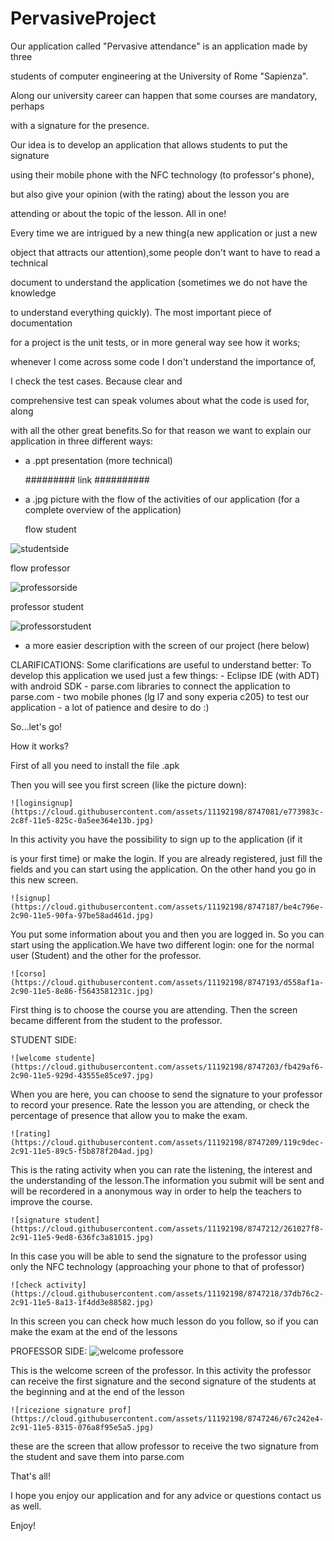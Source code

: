 # PervasiveProject

Our application called "Pervasive attendance" is an application made by three

students of computer engineering at the University of Rome "Sapienza".

Along our university career can happen that some courses are mandatory, perhaps

with a signature for the presence.

Our idea is to develop an application that allows students to put the signature 

using their mobile phone with the NFC technology (to professor's phone), 

but also give your opinion (with the rating) about the lesson you are 

attending or about the topic of the lesson. All in one!

Every time we are intrigued by a new thing(a new application or just a new 

object that attracts our attention),some people don't want to have to read a technical 

document to understand the application (sometimes we do not have the knowledge
 
to understand everything quickly). The most important piece of documentation

for a project is the unit tests, or in more general way see how it works; 

whenever I come across some code I don't understand the importance of, 

I check the test cases. Because clear and 

comprehensive test can speak volumes about what the code is used for, along

with all the other great benefits.So for that reason we want to explain our 
application in three different ways:

- a .ppt presentation (more technical)

	#########   link  ##########

- a .jpg picture with the flow of the activities of our application 
	(for a complete overview of the application)

	flow student

![studentside](https://cloud.githubusercontent.com/assets/11192198/8747291/cbccd650-2c91-11e5-9d08-281cd33a6757.jpg)

flow professor

![professorside](https://cloud.githubusercontent.com/assets/11192198/8747301/e3ad14ce-2c91-11e5-8218-6882a4d89a09.jpg)

professor student

![professorstudent](https://cloud.githubusercontent.com/assets/11192198/8747319/0579ef3c-2c92-11e5-9676-cdd8c21fec0b.jpg)

- a more easier description with the screen of our project (here below)

CLARIFICATIONS:
Some clarifications are useful to understand better:
To develop this application we used just a few things:
	- Eclipse IDE (with ADT) with android SDK
	- parse.com libraries to connect the application to parse.com
	- two mobile phones (lg l7 and sony experia c205) to test our application
	- a lot of patience and desire to do :)


So...let's go!


How it works?

First of all you need to install the file .apk

Then you will see you first screen (like the picture down):


	![loginsignup](https://cloud.githubusercontent.com/assets/11192198/8747081/e773983c-2c8f-11e5-825c-0a5ee364e13b.jpg)

In this activity you have the possibility to sign up to the application (if it

is your first time) or make the login. If you are already registered, just 
fill the fields and you can start using the application. On the other hand
you go in this new screen.

	![signup](https://cloud.githubusercontent.com/assets/11192198/8747187/be4c796e-2c90-11e5-90fa-97be58ad461d.jpg)


You put some information about you and then you are logged in. So you can start
using the application.We have two different login: one for the normal user (Student)
and the other for the professor.

	![corso](https://cloud.githubusercontent.com/assets/11192198/8747193/d558af1a-2c90-11e5-8e86-f5643581231c.jpg)

First thing is to choose the course you are attending.
Then the screen became different from the student to the professor.

STUDENT SIDE:

	![welcome studente](https://cloud.githubusercontent.com/assets/11192198/8747203/fb429af6-2c90-11e5-929d-43555e85ce97.jpg)

When you are here, you can choose to send the signature to your professor to record
your presence. Rate the lesson you are attending, or check the percentage of
presence that allow you to make the exam.

	![rating](https://cloud.githubusercontent.com/assets/11192198/8747209/119c9dec-2c91-11e5-89c5-f5b878f204ad.jpg)


This is the rating activity when you can rate the listening, the interest and 
the understanding of the lesson.The information you submit will be sent and will
be recordered in a anonymous way in order to help the teachers to improve 
the course.

	![signature student](https://cloud.githubusercontent.com/assets/11192198/8747212/261027f8-2c91-11e5-9ed8-636fc3a81015.jpg)


In this case you will be able to send the signature to the professor using only
the NFC technology (approaching your phone to that of professor)


	![check activity](https://cloud.githubusercontent.com/assets/11192198/8747218/37db76c2-2c91-11e5-8a13-1f4dd3e88582.jpg)

In this screen you can check how much lesson do you follow, so if you can make the
exam at the end of the lessons

PROFESSOR SIDE: 
	![welcome professore](https://cloud.githubusercontent.com/assets/11192198/8747232/519a002e-2c91-11e5-8beb-cf8ee45b55b8.jpg)

This is the welcome screen of the professor. In this activity
the professor can receive the first signature and the 
second signature of the students at the beginning and at the 
end of the lesson

	![ricezione signature prof](https://cloud.githubusercontent.com/assets/11192198/8747246/67c242e4-2c91-11e5-8315-076a8f95e5a5.jpg)



these are the screen that allow professor to receive the two
signature from the student and save them into parse.com

That's all!




I hope you enjoy our application and for any advice or questions 
contact us as well.

Enjoy!




















